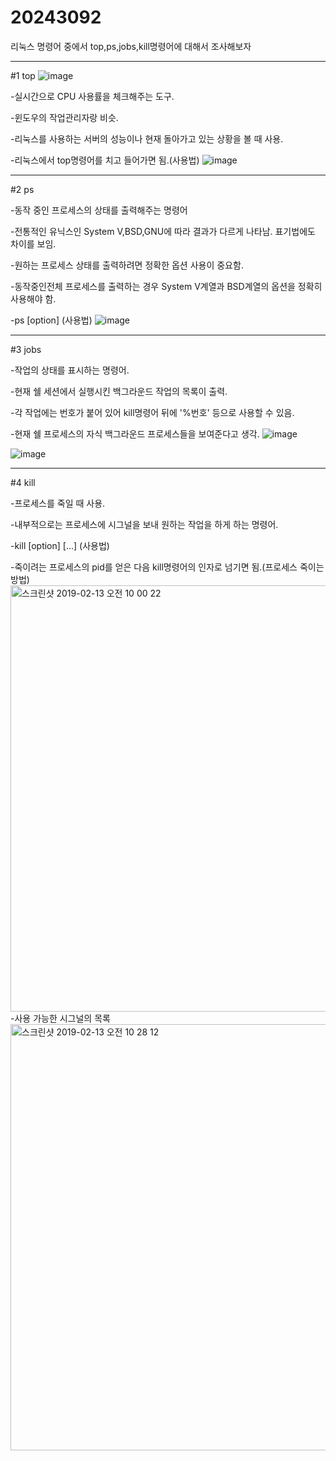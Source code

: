 # 20243092
리눅스 명령어 중에서 top,ps,jobs,kill명령어에 대해서 조사해보자
***
#1 top
![image](https://github.com/dkdls714/20243092/assets/166826233/ce1ba600-f3a4-45a6-8bb1-788f445dc2ca)


-실시간으로 CPU 사용률을 체크해주는 도구.

-윈도우의 작업관리자랑 비슷.

-리눅스를 사용하는 서버의 성능이나 현재 돌아가고 있는 상황을 볼 때 사용.

-리눅스에서 top명령어를 치고 들어가면 됨.(사용법)
![image](https://github.com/dkdls714/20243092/assets/166826233/0f549aae-1c0d-4202-b37d-8248998129a4)

***
#2 ps

-동작 중인 프로세스의 상태를 출력해주는 명령어

-전통적인 유닉스인 System V,BSD,GNU에 따라 결과가 다르게 나타남. 표기법에도 차이를 보임.

-원하는 프로세스 상태를 출력하려면 정확한 옵션 사용이 중요함.

-동작중인전체 프로세스를 출력하는 경우 System V계열과 BSD계열의 옵션을 정확히 사용해야 함.

-ps [option] (사용법)
![image](https://github.com/dkdls714/20243092/assets/166826233/8481a823-0c0a-431c-917f-d89c2c398e08)

***
#3 jobs

-작업의 상태를 표시하는 명령어.

-현재 쉘 세션에서 실행시킨 백그라운드 작업의 목록이 출력.

-각 작업에는 번호가 붙어 있어 kill명령어 뒤에 '%번호' 등으로 사용할 수 있음.

-현재 쉘 프로세스의 자식 백그라운드 프로세스들을 보여준다고 생각.
![image](https://github.com/dkdls714/20243092/assets/166826233/e0fd7c71-7ebc-42f5-b083-cffcb782c710)

![image](https://github.com/dkdls714/20243092/assets/166826233/e51da9cc-098f-485a-b593-d347ca93b2b5)

***
#4 kill

-프로세스를 죽일 때 사용.

-내부적으로는 프로세스에 시그널을 보내 원하는 작업을 하게 하는 명령어.

-kill [option] <pid> [...] (사용법)

-죽이려는 프로세스의 pid를 얻은 다음 kill명령어의 인자로 넘기면 됨.(프로세스 죽이는 방법)<img width="682" alt="스크린샷 2019-02-13 오전 10 00 22" src="https://github.com/dkdls714/20243092/assets/166826233/f449530e-a9c6-47d7-9add-e9e85432dc09">
-사용 가능한 시그널의 목록
<img width="682" alt="스크린샷 2019-02-13 오전 10 28 12" src="https://github.com/dkdls714/20243092/assets/166826233/fde9ea0a-e403-48ba-8829-0ba273e35f39">


